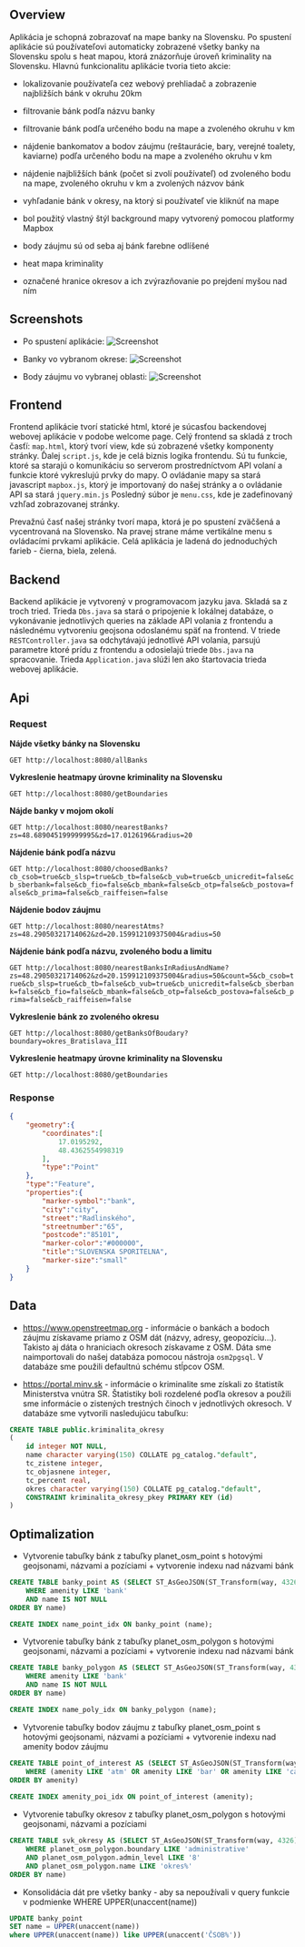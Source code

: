 ## Overview

Aplikácia je schopná zobrazovať na mape banky na Slovensku. Po spustení aplikácie sú používateľovi automaticky zobrazené všetky banky na Slovensku spolu s heat mapou, ktorá znázorňuje úroveň kriminality na Slovensku. Hlavnú funkcionalitu aplikácie tvoria tieto akcie:

- lokalizovanie používateľa cez webový prehliadač a zobrazenie najbližších bánk v okruhu 20km
- filtrovanie bánk podľa názvu banky
- filtrovanie bánk podľa určeného bodu na mape a zvoleného okruhu v km
- nájdenie bankomatov a bodov záujmu (reštaurácie, bary, verejné toalety, kaviarne) podľa určeného bodu na mape a zvoleného okruhu v km
- nájdenie najbližších bánk (počet si zvolí používateľ) od zvoleného bodu na mape, zvoleného okruhu v km a zvolených názvov bánk
- vyhľadanie bánk v okresy, na ktorý si používateľ vie kliknúť na mape

- bol použitý vlastný štýl background mapy vytvorený pomocou platformy Mapbox
- body záujmu sú od seba aj bánk farebne odlíšené
- heat mapa kriminality
- označené hranice okresov a ich zvýrazňovanie po prejdení myšou nad ním


## Screenshots

* Po spustení aplikácie:
![Screenshot](zakladny2.png)

* Banky vo vybranom okrese:
![Screenshot](v_okrese.png)

* Body záujmu vo vybranej oblasti:
![Screenshot](poi.png)


## Frontend

Frontend aplikácie tvorí statické html, ktoré je súcasťou backendovej webovej aplikácie v podobe welcome page. Celý frontend sa skladá z troch časťí: `map.html`, ktorý tvorí view, kde sú zobrazené všetky komponenty stránky. Ďalej `script.js`, kde je celá biznis logika frontendu. Sú tu funkcie, ktoré sa starajú o komunikáciu so serverom prostredníctvom API volaní a funkcie ktoré vykreslujú prvky do mapy. O ovládanie mapy sa stará javascript `mapbox.js`, ktorý je importovaný do našej stránky a o ovládanie API sa stará `jquery.min.js` Posledný súbor je `menu.css`, kde je zadefinovaný vzhľad zobrazovanej stránky.

Prevažnú časť našej stránky tvorí mapa, ktorá je po spustení zväčšená a vycentrovaná na Slovensko. Na pravej strane máme vertikálne menu s ovládacími prvkami aplikácie. Celá aplikácia je ladená do jednoduchých farieb - čierna, biela, zelená.


## Backend

Backend aplikácie je vytvorený v programovacom jazyku java. Skladá sa z troch tried. Trieda `Dbs.java` sa stará o pripojenie k lokálnej databáze, o vykonávanie jednotlivých queries na základe API volania z frontendu a následnému vytvoreniu geojsona odoslanému späť na frontend. V triede `RESTController.java` sa odchytávajú jednotlivé API volania, parsujú parametre ktoré prídu z frontendu a odosielajú triede `Dbs.java` na spracovanie. Trieda `Application.java` slúži len ako štartovacia trieda webovej aplikácie.


## Api

### Request

**Nájde všetky bánky na Slovensku**

`GET http://localhost:8080/allBanks`

**Vykreslenie heatmapy úrovne kriminality na Slovensku**

`GET http://localhost:8080/getBoundaries`

**Nájde banky v mojom okolí**

`GET http://localhost:8080/nearestBanks?zs=48.689045199999995&zd=17.0126196&radius=20`

**Nájdenie bánk podľa názvu**

`GET http://localhost:8080/choosedBanks?cb_csob=true&cb_slsp=true&cb_tb=false&cb_vub=true&cb_unicredit=false&cb_sberbank=false&cb_fio=false&cb_mbank=false&cb_otp=false&cb_postova=false&cb_prima=false&cb_raiffeisen=false`

**Nájdenie bodov záujmu**

`GET http://localhost:8080/nearestAtms?zs=48.29050321714062&zd=20.159912109375004&radius=50`

**Nájdenie bánk podľa názvu, zvoleného bodu a limitu**

`GET http://localhost:8080/nearestBanksInRadiusAndName?zs=48.29050321714062&zd=20.159912109375004&radius=50&count=5&cb_csob=true&cb_slsp=true&cb_tb=false&cb_vub=true&cb_unicredit=false&cb_sberbank=false&cb_fio=false&cb_mbank=false&cb_otp=false&cb_postova=false&cb_prima=false&cb_raiffeisen=false`

**Vykreslenie bánk zo zvoleného okresu**

`GET http://localhost:8080/getBanksOfBoudary?boundary=okres_Bratislava_III`

**Vykreslenie heatmapy úrovne kriminality na Slovensku**

`GET http://localhost:8080/getBoundaries`

### Response

```JSON
{  
	"geometry":{  
		"coordinates":[  
			17.0195292,
			48.4362554998319  
		],  
		"type":"Point"  
	},  
	"type":"Feature",  
	"properties":{  
		"marker-symbol":"bank",  
		"city":"city",  
		"street":"Radlinského",  
		"streetnumber":"65",  
		"postcode":"85101",  
		"marker-color":"#000000",  
		"title":"SLOVENSKA SPORITELNA",  
		"marker-size":"small"  
	}  
}
```


## Data

* https://www.openstreetmap.org - informácie o bankách a bodoch záujmu získavame priamo z OSM dát (názvy, adresy, geopozíciu...). Takisto aj dáta o hraniciach okresoch získavame z OSM. Dáta sme naimportovali do našej databáza pomocou nástroja `osm2pgsql`. V databáze sme použili defaultnú schému stĺpcov OSM.

* https://portal.minv.sk - informácie o kriminalite sme získali zo štatistík Ministerstva vnútra SR. Štatistiky boli rozdelené poďla okresov a použili sme informácie o zistených trestných činoch v jednotlivých okresoch. V databáze sme vytvorili nasledujúcu tabuľku:

```SQL
CREATE TABLE public.kriminalita_okresy
(
    id integer NOT NULL,
    name character varying(150) COLLATE pg_catalog."default",
    tc_zistene integer,
    tc_objasnene integer,
    tc_percent real,
    okres character varying(150) COLLATE pg_catalog."default",
    CONSTRAINT kriminalita_okresy_pkey PRIMARY KEY (id)
)
```


## Optimalization

* Vytvorenie tabuľky bánk z tabuľky planet_osm_point s hotovými geojsonami, názvami a pozíciami + vytvorenie indexu nad názvami bánk

```SQL
CREATE TABLE banky_point AS (SELECT ST_AsGeoJSON(ST_Transform(way, 4326)) AS result, name, tags, way FROM planet_osm_point 
	WHERE amenity LIKE 'bank' 
	AND name IS NOT NULL
ORDER BY name)	

CREATE INDEX name_point_idx ON banky_point (name);
```

* Vytvorenie tabuľky bánk z tabuľky planet_osm_polygon s hotovými geojsonami, názvami a pozíciami + vytvorenie indexu nad názvami bánk

```SQL
CREATE TABLE banky_polygon AS (SELECT ST_AsGeoJSON(ST_Transform(way, 4326)) AS result, name, tags, way FROM planet_osm_point 
	WHERE amenity LIKE 'bank' 
	AND name IS NOT NULL
ORDER BY name)	

CREATE INDEX name_poly_idx ON banky_polygon (name);
```

* Vytvorenie tabuľky bodov záujmu z tabuľky planet_osm_point s hotovými geojsonami, názvami a pozíciami + vytvorenie indexu nad amenity bodov záujmu

```SQL
CREATE TABLE point_of_interest AS (SELECT ST_AsGeoJSON(ST_Transform(way, 4326)) AS result, operator, amenity, way FROM planet_osm_point 
	WHERE (amenity LIKE 'atm' OR amenity LIKE 'bar' OR amenity LIKE 'cafe' OR amenity LIKE 'restaurant' OR amenity LIKE 'toilets')
ORDER BY amenity)
	
CREATE INDEX amenity_poi_idx ON point_of_interest (amenity);
```

* Vytvorenie tabuľky okresov z tabuľky planet_osm_polygon s hotovými geojsonami, názvami a pozíciami

```SQL
CREATE TABLE svk_okresy AS (SELECT ST_AsGeoJSON(ST_Transform(way, 4326)) AS result, planet_osm_polygon.name, planet_osm_polygon.way FROM planet_osm_polygon 
	WHERE planet_osm_polygon.boundary LIKE 'administrative' 
	AND planet_osm_polygon.admin_level LIKE '8'
	AND planet_osm_polygon.name LIKE 'okres%'
ORDER BY name)
```

* Konsolidácia dát pre všetky banky - aby sa nepoužívali v query funkcie v podmienke WHERE UPPER(unaccent(name))

```SQL
UPDATE banky_point
SET name = UPPER(unaccent(name))
where UPPER(unaccent(name)) like UPPER(unaccent('ČSOB%'))
```
